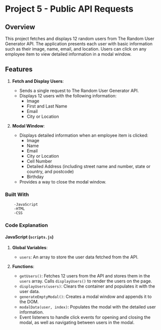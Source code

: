 # Project 5 - Public API Requests

## Overview
This project fetches and displays 12 random users from The Random User Generator API. The application presents each user with basic information such as their image, name, email, and location. Users can click on any employee item to view detailed information in a modal window.

## Features
1. **Fetch and Display Users**:
    - Sends a single request to The Random User Generator API.
    - Displays 12 users with the following information:
        - Image
        - First and Last Name
        - Email
        - City or Location

2. **Modal Window**:
    - Displays detailed information when an employee item is clicked:
        - Image
        - Name
        - Email
        - City or Location
        - Cell Number
        - Detailed Address (including street name and number, state or country, and postcode)
        - Birthday
    - Provides a way to close the modal window.

### Built With
        -JavaScript
        -HTML
        -CSS

### Code Explanation

#### JavaScript (`scripts.js`)

1. **Global Variables**:
    - `users`: An array to store the user data fetched from the API.

2. **Functions**:
    - `getUsers()`: Fetches 12 users from the API and stores them in the `users` array. Calls `displayUsers()` to render the users on the page.
    - `displayUsers(users)`: Clears the container and populates it with the user data.
    - `generateEmptyModal()`: Creates a modal window and appends it to the DOM.
    - `modalData(user, index)`: Populates the modal with the detailed user information.
    - Event listeners to handle click events for opening and closing the modal, as well as navigating between users in the modal.
